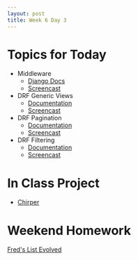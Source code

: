 ```yaml
---
layout: post
title: Week 6 Day 3
---
```


# Topics for Today
* Middleware
  * [Django Docs](https://docs.djangoproject.com/en/1.8/topics/http/middleware/)
  * [Screencast](https://www.youtube.com/watch?v=ujUQ-bOToJQ)
* DRF Generic Views
  * [Documentation](http://www.django-rest-framework.org/api-guide/generic-views/)
  * [Screencast](https://www.youtube.com/watch?v=UxeliLtHvk0)
* DRF Pagination
  * [Documentation](http://www.django-rest-framework.org/api-guide/pagination/)
  * [Screencast](https://www.youtube.com/watch?v=XCXyCktUEIY)
* DRF Filtering
  * [Documentation](http://www.django-rest-framework.org/api-guide/filtering/)
  * [Screencast](https://www.youtube.com/watch?v=XCXyCktUEIY)

# In Class Project
* [Chirper](https://github.com/tiy-lv-python-2015-10/chirper/tree/week6day3)

# Weekend Homework
[Fred's List Evolved](https://github.com/tiy-lv-python-2015-10/freds-list-evolved)
